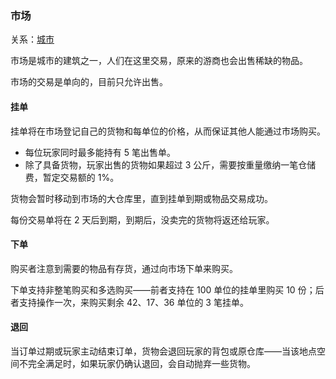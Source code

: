### 市场

关系：[城市](城市.md)

市场是城市的建筑之一，人们在这里交易，原来的游商也会出售稀缺的物品。

市场的交易是单向的，目前只允许出售。

#### 挂单

挂单将在市场登记自己的货物和每单位的价格，从而保证其他人能通过市场购买。

- 每位玩家同时最多能持有 5 笔出售单。
- 除了具备货物，玩家出售的货物如果超过 3 公斤，需要按重量缴纳一笔仓储费，暂定交易额的 1%。

货物会暂时移动到市场的大仓库里，直到挂单到期或物品交易成功。

每份交易单将在 2 天后到期，到期后，没卖完的货物将返还给玩家。

#### 下单

购买者注意到需要的物品有存货，通过向市场下单来购买。

下单支持非整笔购买和多选购买——前者支持在 100 单位的挂单里购买 10 份；后者支持操作一次，来购买剩余 42、17、36 单位的 3 笔挂单。

#### 退回

当订单过期或玩家主动结束订单，货物会退回玩家的背包或原仓库——当该地点空间不完全满足时，如果玩家仍确认退回，会自动抛弃一些货物。
